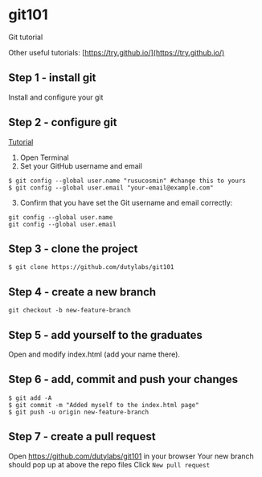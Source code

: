 # git101
Git tutorial

Other useful tutorials:
[https://try.github.io/](https://try.github.io/)

## Step 1 - install git
Install and configure your git

## Step 2 - configure git

[Tutorial](https://help.github.com/articles/setting-your-username-in-git/)

1. Open Terminal
2. Set your GitHub username and email
```
$ git config --global user.name "rusucosmin" #change this to yours
$ git config --global user.email "your-email@example.com"
```
3. Confirm that you have set the Git username and email correctly:
```
git config --global user.name
git config --global user.email
```

## Step 3 - clone the project

```
$ git clone https://github.com/dutylabs/git101
```

## Step 4 - create a new branch

```
git checkout -b new-feature-branch
```

## Step 5 - add yourself to the graduates

Open and modify index.html (add your name there).

## Step 6 - add, commit and push your changes

```
$ git add -A
$ git commit -m "Added myself to the index.html page"
$ git push -u origin new-feature-branch
```

## Step 7 - create a pull request

Open https://github.com/dutylabs/git101 in your browser
Your new branch should pop up at above the repo files
Click `New pull request`

